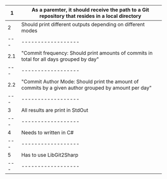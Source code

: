 
| 1 | As a paremter, it should receive the path to a Git repository that resides in a local directory |
|---|------------------|
| 2 | Should print different outputs depending on different modes |
|---|------------------|
|2.1 | "Commit frequency: Should print amounts of commits in total for all days grouped by day" |
|---|------------------|
| 2.2 | "Commit Author Mode: Should print the amount of commits by a given author grouped by amount per day" |
|---|------------------|
| 3 | All results are print in StdOut |
|---|------------------|
| 4 | Needs to written in C# |
|---|------------------|
| 5 | Has to use LibGit2Sharp |
|---|------------------|
